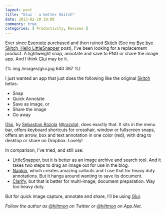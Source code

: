 ```yaml
---
layout: post
title: "Glui - a better Skitch"
date: 2013-02-20 19:09
comments: true
categories: [ Productivity, Reviews ]
---
```


Ever since [Evernote](http://evernote.com) purchased and then ruined [Skitch](http://click.linksynergy.com/fs-bin/stat?id=V41G*FiMqjc&offerid=146261&type=3&subid=0&tmpid=1826&RD_PARM1=https%253A%252F%252Fitunes.apple.com%252Fus%252Fapp%252Fskitch%252Fid425955336%253Fmt%253D12%2526uo%253D4%2526partnerId%253D30) (See my [Bye bye Skitch, Hello LittleSnapper](http://hiltmon.com/blog/2012/09/27/bye-bye-skitch/) post), I’ve been looking for a replacement product. A lightweight snap, annotate and save to PNG or share the image app. And I think [Glui](http://click.linksynergy.com/fs-bin/stat?id=V41G*FiMqjc&offerid=146261&type=3&subid=0&tmpid=1826&RD_PARM1=https%253A%252F%252Fitunes.apple.com%252Fus%252Fapp%252Fglui%252Fid601359958%253Fmt%253D12%2526uo%253D4%2526partnerId%253D30) may be it.

{% img /images/glui.jpg 640 397 %}

I just wanted an app that just does the following like the original [Skitch](http://click.linksynergy.com/fs-bin/stat?id=V41G*FiMqjc&offerid=146261&type=3&subid=0&tmpid=1826&RD_PARM1=https%253A%252F%252Fitunes.apple.com%252Fus%252Fapp%252Fskitch%252Fid425955336%253Fmt%253D12%2526uo%253D4%2526partnerId%253D30) betas:

* Snap
* Quick Annotate
* Save as image, or
* Share the image
* Go away

[Glui](http://click.linksynergy.com/fs-bin/stat?id=V41G*FiMqjc&offerid=146261&type=3&subid=0&tmpid=1826&RD_PARM1=https%253A%252F%252Fitunes.apple.com%252Fus%252Fapp%252Fglui%252Fid601359958%253Fmt%253D12%2526uo%253D4%2526partnerId%253D30), by [Sebastian Razola](http://glui.me/getapp.html) ([@razola](https://twitter.com/razola)), does exactly that. It sits in the menu bar, offers keyboard shortcuts for crosshair, window or fullscreen snaps, offers an arrow, box and text annotation in one color (red), with drag to desktop or share on Dropbox. Lovely!

In comparison, I’ve tried, and still use:

* [LittleSnapper](http://click.linksynergy.com/fs-bin/stat?id=V41G*FiMqjc&offerid=146261&type=3&subid=0&tmpid=1826&RD_PARM1=https%253A%252F%252Fitunes.apple.com%252Fus%252Fapp%252Flittlesnapper%252Fid403489261%253Fmt%253D12%2526uo%253D4%2526partnerId%253D30), but it is better as an image archive and search tool. And it takes two steps to drag an image out for use in the blog.
* [Napkin](http://click.linksynergy.com/fs-bin/stat?id=V41G*FiMqjc&offerid=146261&type=3&subid=0&tmpid=1826&RD_PARM1=https%253A%252F%252Fitunes.apple.com%252Fus%252Fapp%252Fnapkin-concise-image-annotation%252Fid581789185%253Fmt%253D12%2526uo%253D4%2526partnerId%253D30), which creates amazing callouts and I use that for heavy duty annotations. But it hangs around wanting to save its document.
* [Clarify](http://click.linksynergy.com/fs-bin/stat?id=V41G*FiMqjc&offerid=146261&type=3&subid=0&tmpid=1826&RD_PARM1=https%253A%252F%252Fitunes.apple.com%252Fus%252Fapp%252Fclarify%252Fid455888980%253Fmt%253D12%2526uo%253D4%2526partnerId%253D30), but that is better for multi-image, document preparation. Way too heavy duty.

But for quick image capture, annotate and share, I’ll be using [Glui](http://click.linksynergy.com/fs-bin/stat?id=V41G*FiMqjc&offerid=146261&type=3&subid=0&tmpid=1826&RD_PARM1=https%253A%252F%252Fitunes.apple.com%252Fus%252Fapp%252Fglui%252Fid601359958%253Fmt%253D12%2526uo%253D4%2526partnerId%253D30).

*Follow the author as [@hiltmon](http://twitter.com/hiltmon) on Twitter or [@hiltmon](http://alpha.app.net/hiltmon) on App.Net.*